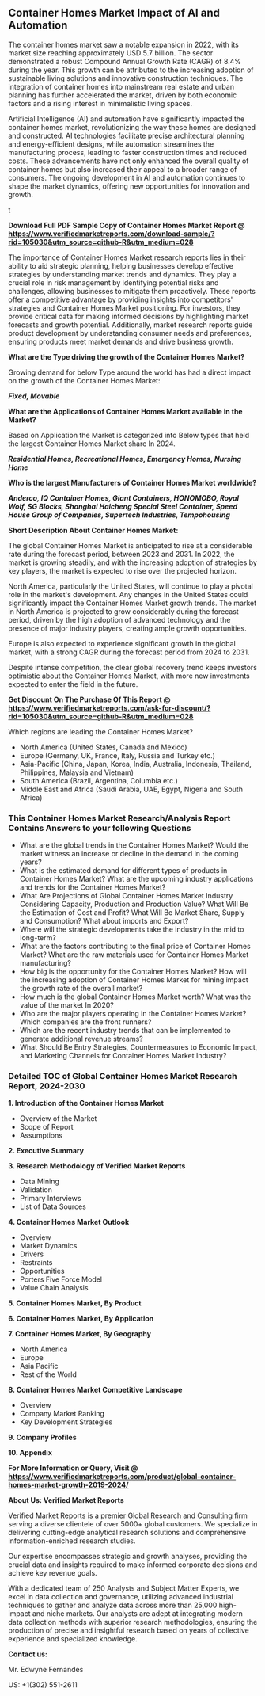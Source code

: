 <h2>Container Homes Market Impact of AI and Automation</h2><p>The container homes market saw a notable expansion in 2022, with its market size reaching approximately USD 5.7 billion. The sector demonstrated a robust Compound Annual Growth Rate (CAGR) of 8.4% during the year. This growth can be attributed to the increasing adoption of sustainable living solutions and innovative construction techniques. The integration of container homes into mainstream real estate and urban planning has further accelerated the market, driven by both economic factors and a rising interest in minimalistic living spaces.</p><p>Artificial Intelligence (AI) and automation have significantly impacted the container homes market, revolutionizing the way these homes are designed and constructed. AI technologies facilitate precise architectural planning and energy-efficient designs, while automation streamlines the manufacturing process, leading to faster construction times and reduced costs. These advancements have not only enhanced the overall quality of container homes but also increased their appeal to a broader range of consumers. The ongoing development in AI and automation continues to shape the market dynamics, offering new opportunities for innovation and growth.</p>t</p><p id="" class=""><strong>Download Full PDF Sample Copy of Container Homes Market Report @ <a href="https://www.verifiedmarketreports.com/download-sample/?rid=105030&utm_source=github-R&utm_medium=028" target="_blank">https://www.verifiedmarketreports.com/download-sample/?rid=105030&utm_source=github-R&utm_medium=028</a></strong></p><p>The importance of&nbsp;Container Homes Market research reports lies in their ability to aid strategic planning, helping businesses develop effective strategies by understanding market trends and dynamics. They play a crucial role in risk management by identifying potential risks and challenges, allowing businesses to mitigate them proactively. These reports offer a competitive advantage by providing insights into competitors' strategies and Container Homes Market positioning. For investors, they provide critical data for making informed decisions by highlighting market forecasts and growth potential. Additionally, market research reports guide product development by understanding consumer needs and preferences, ensuring products meet market demands and drive business growth.</p><p><strong>What are the&nbsp;Type driving the growth of the Container Homes Market?</strong></p><p id="" class="">Growing demand for below Type around the world has had a direct impact on the growth of the Container Homes Market:</p><em><strong>Fixed, Movable</strong></em></p><strong>What are the&nbsp;Applications&nbsp;of Container Homes Market available in the Market?</strong></p><p id="" class="">Based on Application the Market is categorized into Below types that held the largest Container Homes Market share In 2024.</p><em><strong>Residential Homes, Recreational Homes, Emergency Homes, Nursing Home</strong></em></p><strong>Who is the largest Manufacturers of Container Homes Market worldwide?</strong></p><p><em><strong>Anderco, IQ Container Homes, Giant Containers, HONOMOBO, Royal Wolf, SG Blocks, Shanghai Haicheng Special Steel Container, Speed House Group of Companies, Supertech Industries, Tempohousing</strong></em></p><p id="" class=""><strong>Short Description About Container Homes Market:</strong></p><p>The global Container Homes Market is anticipated to rise at a considerable rate during the forecast period, between 2023 and 2031. In 2022, the market is growing steadily, and with the increasing adoption of strategies by key players, the market is expected to rise over the projected horizon.</p><p>North America, particularly the United States, will continue to play a pivotal role in the market's development. Any changes in the United States could significantly impact the Container Homes Market growth trends. The market in North America is projected to grow considerably during the forecast period, driven by the high adoption of advanced technology and the presence of major industry players, creating ample growth opportunities.</p><p>Europe is also expected to experience significant growth in the global market, with a strong CAGR during the forecast period from 2024 to 2031.</p><p>Despite intense competition, the clear global recovery trend keeps investors optimistic about the Container Homes Market, with more new investments expected to enter the field in the future.</p><p id="" class=""><strong>Get Discount On The Purchase Of This Report @ <a href="https://www.verifiedmarketreports.com/ask-for-discount/?rid=105030&utm_source=github-R&utm_medium=028" target="_blank">https://www.verifiedmarketreports.com/ask-for-discount/?rid=105030&utm_source=github-R&utm_medium=028</a></strong></p>Which regions are leading the Container Homes Market?</p><ul><li>North America (United States, Canada and Mexico)</li><li>Europe (Germany, UK, France, Italy, Russia and Turkey etc.)</li><li>Asia-Pacific (China, Japan, Korea, India, Australia, Indonesia, Thailand, Philippines, Malaysia and Vietnam)</li><li>South America (Brazil, Argentina, Columbia etc.)</li><li>Middle East and Africa (Saudi Arabia, UAE, Egypt, Nigeria and South Africa)</li></ul><h3 id="" class="">This Container Homes Market Research/Analysis Report Contains Answers to your following Questions</h3><ul><li>What are the global trends in the Container Homes Market? Would the market witness an increase or decline in the demand in the coming years?</li><li>What is the estimated demand for different types of products in Container Homes Market? What are the upcoming industry applications and trends for the Container Homes Market?</li><li>What Are Projections of Global Container Homes Market Industry Considering Capacity, Production and Production Value? What Will Be the Estimation of Cost and Profit? What Will Be Market Share, Supply and Consumption? What about imports and Export?</li><li>Where will the strategic developments take the industry in the mid to long-term?</li><li>What are the factors contributing to the final price of Container Homes Market? What are the raw materials used for Container Homes Market manufacturing?</li><li>How big is the opportunity for the Container Homes Market? How will the increasing adoption of Container Homes Market for mining impact the growth rate of the overall market?</li><li>How much is the global Container Homes Market worth? What was the value of the market In 2020?</li><li>Who are the major players operating in the Container Homes Market? Which companies are the front runners?</li><li>Which are the recent industry trends that can be implemented to generate additional revenue streams?</li><li>What Should Be Entry Strategies, Countermeasures to Economic Impact, and Marketing Channels for Container Homes Market Industry?</li></ul><h3 id="" class="">Detailed TOC of Global Container Homes Market Research Report, 2024-2030</h3><p id="" class=""><strong>1. Introduction of the Container Homes Market</strong></p><ul><li>Overview of the Market</li><li>Scope of Report</li><li>Assumptions</li></ul><p id="" class=""><strong>2. Executive Summary</strong></p><p id="" class=""><strong>3. Research Methodology of Verified Market Reports</strong></p><ul><li>Data Mining</li><li>Validation</li><li>Primary Interviews</li><li>List of Data Sources</li></ul><p id="" class=""><strong>4. Container Homes Market Outlook</strong></p><ul><li>Overview</li><li>Market Dynamics</li><li>Drivers</li><li>Restraints</li><li>Opportunities</li><li>Porters Five Force Model</li><li>Value Chain Analysis</li></ul><p id="" class=""><strong>5. Container Homes Market, By Product</strong></p><p id="" class=""><strong>6. Container Homes Market, By Application</strong></p><p id="" class=""><strong>7. Container Homes Market, By Geography</strong></p><ul><li>North America</li><li>Europe</li><li>Asia Pacific</li><li>Rest of the World</li></ul><p id="" class=""><strong>8. Container Homes Market Competitive Landscape</strong></p><ul><li>Overview</li><li>Company Market Ranking</li><li>Key Development Strategies</li></ul><p id="" class=""><strong>9. Company Profiles</strong></p><p id="" class=""><strong>10. Appendix</strong></p><p id="" class=""><strong>For More Information or Query, Visit @ <a href="https://www.verifiedmarketreports.com/product/global-container-homes-market-growth-2019-2024/" target="_blank">https://www.verifiedmarketreports.com/product/global-container-homes-market-growth-2019-2024/</a></strong></p><p id="" class=""><strong>About Us: Verified Market Reports</strong></p><p id="" class="">Verified Market Reports is a premier Global Research and Consulting firm serving a diverse clientele of over 5000+ global customers. We specialize in delivering cutting-edge analytical research solutions and comprehensive information-enriched research studies.</p><p id="" class="">Our expertise encompasses strategic and growth analyses, providing the crucial data and insights required to make informed corporate decisions and achieve key revenue goals.</p><p id="" class="">With a dedicated team of 250 Analysts and Subject Matter Experts, we excel in data collection and governance, utilizing advanced industrial techniques to gather and analyze data across more than 25,000 high-impact and niche markets. Our analysts are adept at integrating modern data collection methods with superior research methodologies, ensuring the production of precise and insightful research based on years of collective experience and specialized knowledge.</p><p id="" class=""><strong>Contact us:</strong></p><p id="" class="">Mr. Edwyne Fernandes</p><p id="" class="">US: +1(302) 551-2611</p>